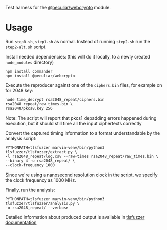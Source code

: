 Test harness for the [@peculiar/webcrypto](https://github.com/PeculiarVentures/webcrypto) module.

Usage
=====

Run `step0.sh`, `step1.sh` as normal. Instead of running `step2.sh` run
the `step2-alt.sh` script.

Install needed dependencies:
(this will do it locally, to a newly created `node_modules` directory)
```
npm install commander
npm install @peculiar/webcrypto
```

Execute the reproducer against one of the `ciphers.bin` files, for example
on for 2048 key:
```
node time_decrypt rsa2048_repeat/ciphers.bin rsa2048_repeat/raw_times.bin \
rsa2048/pkcs8.key 256
```

Note: The script will report that pkcs1 depadding errors happened during
execution, but it should still time all the input ciphertexts correctly

Convert the captured timing information to a format understandable by
the analysis script:
```
PYTHONPATH=tlsfuzzer marvin-venv/bin/python3 tlsfuzzer/tlsfuzzer/extract.py \
-l rsa2048_repeat/log.csv --raw-times rsa2048_repeat/raw_times.bin \
--binary 4 -o rsa2048_repeat/ \
--clock-frequency 1000
```

Since we're using a nanosecond resolution clock in the script,
we specify the clock frequency as 1000 MHz.

Finally, run the analysis:
```
PYTHONPATH=tlsfuzzer marvin-venv/bin/python3 tlsfuzzer/tlsfuzzer/analysis.py \
-o rsa2048_repeat/ --verbose
```

Detailed information about produced output is available in
[tlsfuzzer documentation](https://tlsfuzzer.readthedocs.io/en/latest/timing-analysis.html)
